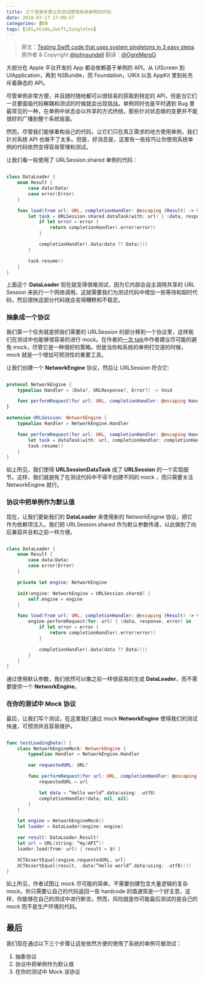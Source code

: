 ```yaml
---
title: 三个简单步骤让你测试使用系统单例的代码
date: 2018-07-17 17:09:57
categories: 翻译
tags: [iOS,XCode,Swift,Singleton]
---
```



> 原文：[Testing Swift code that uses system singletons in 3 easy steps](https://www.swiftbysundell.com/posts/testing-swift-code-that-uses-system-singletons-in-3-easy-steps)
> 原作者 & Copyright [@johnsundell](https://twitter.com/johnsundell)
> 翻译：[@OgreMergO](https://twitter.com/OgreMergO)


大部分在 Apple 平台开发的 App 都会依赖基于单例的 API。从 UIScreen 到 UIApplication，再到 NSBundle，而 Foundation，UIKit 以及 AppKit 里到处充斥着静态的 API。

尽管单例非常方便，并且随时随地都可以很轻易的获取到特定的 API，但是当它们一旦要面临代码解耦和测试的时候就会出现挑战。单例同时也是平时遇到 Bug 里最常见的一种，在单例中状态会以共享的方式终结，那些针对状态做的变更并不能很好的广播到整个系统层面。

然而，尽管我们能够重构自己的代码，让它们只在真正需求的地方使用单例，我们针对系统 API 也做不了太多。但是，好消息是，这里有一些技巧让你使用系统单例的代码依然变得容易管理和测试。

让我们看一些使用了 URLSession.shared 单例的代码：


``` Swift

class DataLoader {
    enum Result {
        case data(Data)
        case error(Error)
    }

    func load(from url: URL, completionHandler: @escaping (Result) -> Void) {
        let task = URLSession.shared.dataTask(with: url) { (data, response, error) in
            if let error = error {
                return completionHandler(.error(error))
            }

            completionHandler(.data(data ?? Data()))
        }

        task.resume()
    }
}

```

上面这个 **DataLoader** 现在就变得很难测试，因为它内部会自主调用共享的 URL Session 来执行一个网络调用。这就需要我们为测试代码中增加一些等待和超时代码，然后很快这部分代码就会变得糟糕和不稳定。

### 抽象成一个协议

我们第一个任务就是把我们需要的 URLSession 的部分移到一个协议里，这样我们在测试中也能够很容易的进行 mock。在作者的[一次 talk](http://www.ustream.tv/recorded/101118612)中作者建议尽可能的避免 mock，尽管它是一种很好的策略。但是当你和系统的单例打交道的时候，mock 就是一个增加可预测性的重要工具。

让我们创建一个 **NetworkEngine** 协议，然后让 URLSession 符合它:

``` Swift

protocol NetworkEngine {
    typealias Handler = (Data?, URLResponse?, Error?) -> Void

    func performRequest(for url: URL, completionHandler: @escaping Handler)
}

extension URLSession: NetworkEngine {
    typealias Handler = NetworkEngine.Handler

    func performRequest(for url: URL, completionHandler: @escaping Handler) {
        let task = dataTask(with: url, completionHandler: completionHandler)
        task.resume()
    }
}

```

如上所见，我们使得 **URLSessionDataTask** 成了 **URLSession** 的一个实现细节。这样，我们就避免了在测试代码中不得不创建不同的 mock ，而只需要关注 NetworkEngine 就行。

### 协议中把单例作为默认值

现在，让我们更新我们的 **DataLoader** 来使用新的 NetworkEngine 协议，把它作为依赖项注入。我们把 URLSession.shared 作为默认参数传递，以此做到了向后兼容并且和之前一样方便。

``` Swift

class DataLoader {
    enum Result {
        case data(Data)
        case error(Error)
    }

    private let engine: NetworkEngine

    init(engine: NetworkEngine = URLSession.shared) {
        self.engine = engine
    }

    func load(from url: URL, completionHandler: @escaping (Result) -> Void) {
        engine.performRequest(for: url) { (data, response, error) in
            if let error = error {
                return completionHandler(.error(error))
            }

            completionHandler(.data(data ?? Data()))
        }
    }
}

```

通过使用默认参数，我们依然可以像之前一样很容易的生成 **DataLoader**，而不需要提供一个 **NetworkEngine**。

### 在你的测试中 Mock 协议

最后，让我们写个测试，在这里我们通过 mock **NetworkEngine** 使得我们的测试快速，可预测并且容易维护。

``` Swift

func testLoadingData() {
    class NetworkEngineMock: NetworkEngine {
        typealias Handler = NetworkEngine.Handler 

        var requestedURL: URL?

        func performRequest(for url: URL, completionHandler: @escaping Handler) {
            requestedURL = url

            let data = “Hello world”.data(using: .utf8)
            completionHandler(data, nil, nil)
        }
    }

    let engine = NetworkEngineMock()
    let loader = DataLoader(engine: engine)

    var result: DataLoader.Result?
    let url = URL(string: “my/API”)!
    loader.load(from: url) { result = $0 }

    XCTAssertEqual(engine.requestedURL, url)
    XCTAssertEqual(result, .data(“Hello world”.data(using: .utf8)!))
}

```

如上所见，作者试图让 mock 尽可能的简单。不需要创建包含大量逻辑的复杂 mock，你只需要让自己的代码返回一些 hardcode 的值通常是一个好主意，这样，你能够在自己的测试中进行断言。然而，风险就是你可能最后测试的是自己的 mock 而不是生产环境的代码。


## 最后

我们现在通过以下三个步骤让这些依然方便的使用了系统的单例可被测试：

1. 抽象协议
2. 协议中把单例作为默认值
3. 在你的测试中 Mock 该协议































